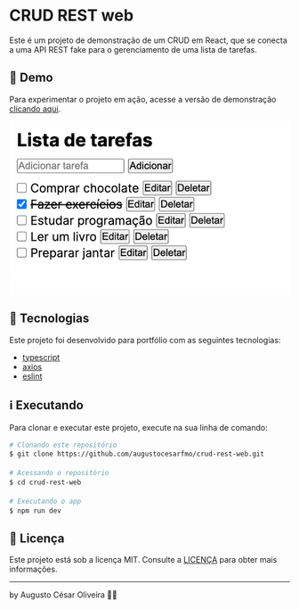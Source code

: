 # CRUD REST web

Este é um projeto de demonstração de um CRUD em React, que se conecta a uma API REST fake para o gerenciamento de uma lista de tarefas.

## 👀 Demo

Para experimentar o projeto em ação, acesse a versão de demonstração [clicando aqui](https://crud-rest-web.netlify.app/).

<div style="display: flex; justify-content: center">
<img src="https://raw.githubusercontent.com/augustocesarfmo/crud-rest-web/main/images/web-screenshot.png" width="100%">
</div>

## 🚀 Tecnologias

Este projeto foi desenvolvido para portfólio com as seguintes tecnologias:

- [typescript](https://www.typescriptlang.org/)
- [axios](https://axios-http.com/docs/intro)
- [eslint ](https://eslint.org/)

## ℹ️ Executando

Para clonar e executar este projeto, execute na sua linha de comando:

```bash
# Clonando este repositório
$ git clone https://github.com/augustocesarfmo/crud-rest-web.git

# Acessando o repositório
$ cd crud-rest-web

# Executando o app
$ npm run dev
```

## 📝 Licença

Este projeto está sob a licença MIT. Consulte a [LICENÇA](https://github.com/augustocesarfmo/crud-rest-web/blob/main/LICENSE.md) para obter mais informações.

---

by Augusto César Oliveira 👐🏼
